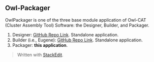 **Owl-Packager**
------------
OwlPackager is one of the three base module application of Owl-CAT (Cluster Assembly Tool) Software: the Designer, Builder, and Packager.

 1. Designer: [GitHub Repo Link](https://github.com/CIDARLAB/Owl-Designer). Standalone application.
 2. Builder (i.e., Eugene): [GitHub Repo Link](https://github.com/CIDARLAB/eugene-v2.0). Standalone application.
 3. Packager: **this application**.


> Written with [StackEdit](https://stackedit.io/).